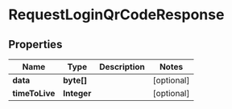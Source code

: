 
# RequestLoginQrCodeResponse

## Properties
Name | Type | Description | Notes
------------ | ------------- | ------------- | -------------
**data** | **byte[]** |  |  [optional]
**timeToLive** | **Integer** |  |  [optional]



